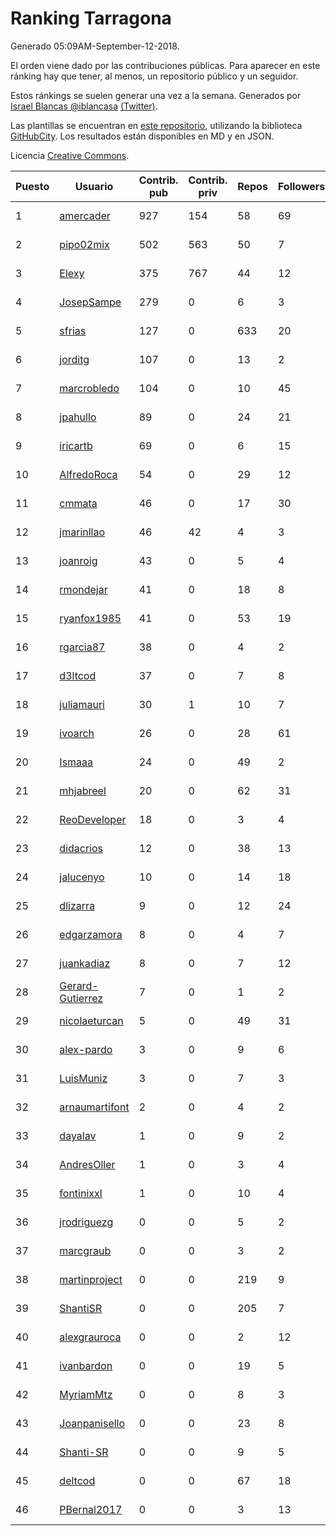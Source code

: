 # Ranking Tarragona

Generado 05:09AM-September-12-2018.

El orden viene dado por las contribuciones públicas. Para aparecer en este ránking hay que tener, al menos, un repositorio público y un seguidor.

Estos ránkings se suelen generar una vez a la semana. Generados por [Israel Blancas @iblancasa](https://github.com/iblancasa/) [(Twitter)](https://twitter.com/iblancasa).

Las plantillas se encuentran en [este repositorio](https://github.com/iblancasa/GH-Spanish-Ranking), utilizando la biblioteca [GitHubCity](https://github.com/iblancasa/GitHubCity). Los resultados están disponibles en MD y en JSON.

Licencia [Creative Commons](https://creativecommons.org/licenses/by/4.0/).

| Puesto   |  Usuario  | Contrib. pub | Contrib. priv |Repos| Followers | Desde |  Avatar  |
|----------|-----------|--------------|---------------|-----|-----------|-------|----------|
|1|[amercader](https://github.com/amercader)|927|154|58|69|2010-02-09|![amercader]()|
|2|[pipo02mix](https://github.com/pipo02mix)|502|563|50|7|2011-07-03|![pipo02mix]()|
|3|[Elexy](https://github.com/Elexy)|375|767|44|12|2010-10-14|![Elexy]()|
|4|[JosepSampe](https://github.com/JosepSampe)|279|0|6|3|2015-01-08|![JosepSampe]()|
|5|[sfrias](https://github.com/sfrias)|127|0|633|20|2012-05-06|![sfrias]()|
|6|[jorditg](https://github.com/jorditg)|107|0|13|2|2014-02-03|![jorditg]()|
|7|[marcrobledo](https://github.com/marcrobledo)|104|0|10|45|2015-09-19|![marcrobledo]()|
|8|[jpahullo](https://github.com/jpahullo)|89|0|24|21|2012-07-26|![jpahullo]()|
|9|[iricartb](https://github.com/iricartb)|69|0|6|15|2016-07-19|![iricartb]()|
|10|[AlfredoRoca](https://github.com/AlfredoRoca)|54|0|29|12|2014-08-15|![AlfredoRoca]()|
|11|[cmmata](https://github.com/cmmata)|46|0|17|30|2013-04-22|![cmmata]()|
|12|[jmarinllao](https://github.com/jmarinllao)|46|42|4|3|2015-07-26|![jmarinllao]()|
|13|[joanroig](https://github.com/joanroig)|43|0|5|4|2015-05-14|![joanroig]()|
|14|[rmondejar](https://github.com/rmondejar)|41|0|18|8|2008-06-20|![rmondejar]()|
|15|[ryanfox1985](https://github.com/ryanfox1985)|41|0|53|19|2011-10-26|![ryanfox1985]()|
|16|[rgarcia87](https://github.com/rgarcia87)|38|0|4|2|2017-11-17|![rgarcia87]()|
|17|[d3ltcod](https://github.com/d3ltcod)|37|0|7|8|2017-12-11|![d3ltcod]()|
|18|[juliamauri](https://github.com/juliamauri)|30|1|10|7|2013-11-28|![juliamauri]()|
|19|[ivoarch](https://github.com/ivoarch)|26|0|28|61|2011-03-18|![ivoarch]()|
|20|[Ismaaa](https://github.com/Ismaaa)|24|0|49|2|2016-09-16|![Ismaaa]()|
|21|[mhjabreel](https://github.com/mhjabreel)|20|0|62|31|2014-10-08|![mhjabreel]()|
|22|[ReoDeveloper](https://github.com/ReoDeveloper)|18|0|3|4|2013-01-20|![ReoDeveloper]()|
|23|[didacrios](https://github.com/didacrios)|12|0|38|13|2010-02-25|![didacrios]()|
|24|[jalucenyo](https://github.com/jalucenyo)|10|0|14|18|2012-04-06|![jalucenyo]()|
|25|[dlizarra](https://github.com/dlizarra)|9|0|12|24|2015-04-12|![dlizarra]()|
|26|[edgarzamora](https://github.com/edgarzamora)|8|0|4|7|2013-05-02|![edgarzamora]()|
|27|[juankadiaz](https://github.com/juankadiaz)|8|0|7|12|2013-10-04|![juankadiaz]()|
|28|[Gerard-Gutierrez](https://github.com/Gerard-Gutierrez)|7|0|1|2|2012-02-01|![Gerard-Gutierrez]()|
|29|[nicolaeturcan](https://github.com/nicolaeturcan)|5|0|49|31|2014-04-10|![nicolaeturcan]()|
|30|[alex-pardo](https://github.com/alex-pardo)|3|0|9|6|2012-09-19|![alex-pardo]()|
|31|[LuisMuniz](https://github.com/LuisMuniz)|3|0|7|3|2014-07-18|![LuisMuniz]()|
|32|[arnaumartifont](https://github.com/arnaumartifont)|2|0|4|2|2014-11-07|![arnaumartifont]()|
|33|[dayalav](https://github.com/dayalav)|1|0|9|2|2013-06-10|![dayalav]()|
|34|[AndresOller](https://github.com/AndresOller)|1|0|3|4|2013-07-06|![AndresOller]()|
|35|[fontinixxl](https://github.com/fontinixxl)|1|0|10|4|2013-07-24|![fontinixxl]()|
|36|[jrodriguezg](https://github.com/jrodriguezg)|0|0|5|2|2013-02-05|![jrodriguezg]()|
|37|[marcgraub](https://github.com/marcgraub)|0|0|3|2|2012-10-02|![marcgraub]()|
|38|[martinproject](https://github.com/martinproject)|0|0|219|9|2008-06-13|![martinproject]()|
|39|[ShantiSR](https://github.com/ShantiSR)|0|0|205|7|2013-01-16|![ShantiSR]()|
|40|[alexgrauroca](https://github.com/alexgrauroca)|0|0|2|12|2013-07-31|![alexgrauroca]()|
|41|[ivanbardon](https://github.com/ivanbardon)|0|0|19|5|2013-10-30|![ivanbardon]()|
|42|[MyriamMtz](https://github.com/MyriamMtz)|0|0|8|3|2013-11-25|![MyriamMtz]()|
|43|[Joanpanisello](https://github.com/Joanpanisello)|0|0|23|8|2013-09-20|![Joanpanisello]()|
|44|[Shanti-SR](https://github.com/Shanti-SR)|0|0|9|5|2014-11-12|![Shanti-SR]()|
|45|[deltcod](https://github.com/deltcod)|0|0|67|18|2015-09-22|![deltcod]()|
|46|[PBernal2017](https://github.com/PBernal2017)|0|0|3|13|2017-02-23|![PBernal2017]()|
